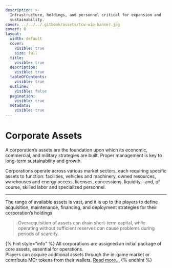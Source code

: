 ```yaml
---
description: >-
  Infrastructure, holdings, and personnel critical for expansion and
  sustainability.
cover: ../../../.gitbook/assets/tcw-wip-banner.jpg
coverY: 0
layout:
  width: default
  cover:
    visible: true
    size: full
  title:
    visible: true
  description:
    visible: true
  tableOfContents:
    visible: true
  outline:
    visible: false
  pagination:
    visible: true
  metadata:
    visible: true
---
```


# Corporate Assets

A corporation’s assets are the foundation upon which its economic, commercial, and military strategies are built. Proper management is key to long-term sustainability and growth.

Corporations operate across various market sectors, each requiring specific assets to function: facilities, vehicles and machinery, owned resources, warehouses and energy access, licenses, concessions, liquidity—and, of course, skilled labor and specialized personnel.

***

The range of available assets is vast, and it is up to the players to define acquisition, maintenance, financing, and deployment strategies for their corporation’s holdings.

> Overacquisition of assets can drain short-term capital, while operating without sufficient reserves can cause problems during periods of scarcity.

{% hint style="info" %}
All corporations are assigned an initial package of core assets, essential for operations.\
Players can acquire additional assets through the in-game market or contribute MCr tokens from their wallets. [Read more...](../../../technologies/solana-network/sustainable-economy/game-marketplace.md)
{% endhint %}
